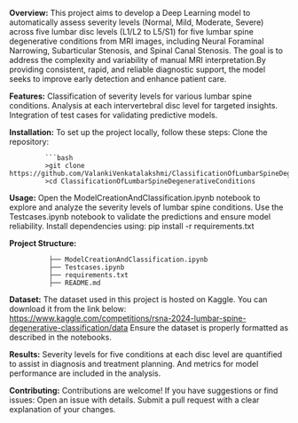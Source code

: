 **Overview:**
               This project aims to develop a Deep Learning model to automatically assess severity levels (Normal, Mild, Moderate, Severe) across five lumbar disc levels (L1/L2 to L5/S1) for 
               five lumbar spine degenerative conditions from MRI images, including Neural Foraminal Narrowing, Subarticular Stenosis, and Spinal Canal Stenosis. The goal is to address the 
               complexity and variability of manual MRI interpretation.By providing consistent, rapid, and reliable diagnostic support, the model seeks to improve early detection and enhance 
               patient care.
               
**Features:**
              Classification of severity levels for various lumbar spine conditions.
              Analysis at each intervertebral disc level for targeted insights.
              Integration of test cases for validating predictive models.
              
**Installation:**
              To set up the project locally, follow these steps:
	      Clone the repository:
              
             ```bash
             >git clone https://github.com/ValankiVenkatalakshmi/ClassificationOfLumbarSpineDegenerativeConditions.git
             >cd ClassificationOfLumbarSpineDegenerativeConditions

**Usage:**
              Open the ModelCreationAndClassification.ipynb notebook to explore and analyze the severity levels of lumbar spine conditions.
              Use the Testcases.ipynb notebook to validate the predictions and ensure model reliability.
              Install dependencies using:
                      pip install -r requirements.txt
                      
**Project Structure:**
              
	          ├── ModelCreationAndClassification.ipynb      
              ├── Testcases.ipynb          
              ├── requirements.txt         
              ├── README.md      
              
**Dataset:**
          The dataset used in this project is hosted on Kaggle. You can download it from the link below:
          https://www.kaggle.com/competitions/rsna-2024-lumbar-spine-degenerative-classification/data
          Ensure the dataset is properly formatted as described in the notebooks.
          
**Results:**
          Severity levels for five conditions at each disc level are quantified to assist in diagnosis and treatment planning.
          And metrics for model performance are included in the analysis.
          
**Contributing:**
          Contributions are welcome! If you have suggestions or find issues:
              Open an issue with details.
              Submit a pull request with a clear explanation of your changes.





